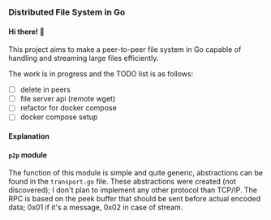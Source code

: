 ### Distributed File System in Go

#### Hi there! 👋

This project aims to make a peer-to-peer file system in Go capable of handling and streaming large files efficiently.

The work is in progress and the TODO list is as follows:
- [ ] delete in peers
- [ ] file server api (remote wget)
- [ ] refactor for docker compose
- [ ] docker compose setup

#### Explanation
#### `p2p` module
The function of this module is simple and quite generic, abstractions can be found in the `transport.go` file. These abstractions were created (not discovered); I don't plan to implement any other protocol than TCP/IP. The RPC is based on the peek buffer that should be sent before actual encoded data; 0x01 if it's a message, 0x02 in case of stream.
